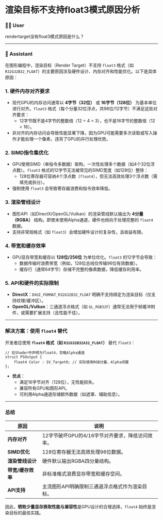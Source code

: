 # 渲染目标不支持float3模式原因分析

### 🧑‍💻 User

rendertarget没有float3模式原因是什么？

---

### 🤖 Assistant

在图形编程中，渲染目标（Render Target）不支持 `float3` 格式（如 `R32G32B32_FLOAT`）的主要原因涉及硬件设计、内存对齐和性能优化。以下是具体原因：

### 1. **硬件内存对齐要求**
   - 现代GPU的内存访问通常以 **4字节（32位）** 或 **16字节（128位）** 为基本单位进行对齐。`float3` 格式（每个分量32位浮点，共96位/12字节）不满足这些对齐要求：
     - 12字节既不是4字节的整数倍（12 ÷ 4 = 3），也不是16字节的整数倍（12 < 16）。
   - 非对齐的内存访问会导致性能显著下降，因为GPU可能需要多次读取或写入操作才能处理一个像素，违背了GPU的并行处理优势。

### 2. **SIMD指令集优化**
   - GPU使用SIMD（单指令多数据）架构，一次性处理多个数据（如4个32位浮点数）。`float3` 格式的12字节无法被常见的SIMD宽度（如128位）整除：
     - 128位寄存器可容纳4个浮点数（`float4`），但无法高效处理3个浮点数（需填充或拆分）。
   - 强制使用 `float3` 会导致寄存器浪费和指令效率降低。

### 3. **渲染管线设计**
   - 图形API（如DirectX/OpenGL/Vulkan）的渲染管线默认输出为 **4分量（RGBA）** 结构。即使未使用Alpha通道，硬件也倾向于处理完整的 `float4` 数据。
   - 支持非常规格式（如 `float3`）会增加硬件设计的复杂性，且收益有限。

### 4. **带宽和缓存效率**
   - GPU显存带宽和缓存以 **128位/256位** 为单位优化。`float3` 的12字节会导致：
     - 数据传输时浪费带宽（例如，128位总线仅传输96位有效数据）。
     - 缓存行（通常64字节）存储不完整的像素数据，降低缓存利用率。

### 5. **API和硬件的实际限制**
   - **DirectX**：`DXGI_FORMAT_R32G32B32_FLOAT` 明确不支持绑定为渲染目标（仅支持纹理/缓冲区）。
   - **OpenGL/Vulkan**：三通道浮点格式（如 `GL_RGB32F`）通常无法用于帧缓冲附件，或需要扩展支持（且性能不佳）。

---

### 解决方案：使用 `float4` 替代
开发者应使用 **`float4` 格式（如 `R32G32B32A32_FLOAT`）** 替代 `float3`：
```hlsl
// 在Shader中声明为float4，忽略Alpha通道
struct PSOutput {
    float4 Color : SV_Target0; // 实际使用RGB分量，Alpha闲置
};
```
- **优点**：
  - 满足16字节对齐（128位），无性能损失。
  - 兼容所有GPU和图形API。
  - 可利用Alpha通道存储额外数据（如遮罩、辅助信息）。

---

### 总结
| 原因                | 说明                                                                 |
|---------------------|----------------------------------------------------------------------|
| **内存对齐**        | 12字节破坏GPU的4/16字节对齐要求，降低访问效率。                      |
| **SIMD优化**        | 128位寄存器无法高效处理96位数据。                                   |
| **渲染管线设计**    | 硬件默认输出RGBA四分量结构。                                        |
| **带宽/缓存效率**   | 非标准格式浪费显存带宽和缓存空间。                                  |
| **API支持**         | 主流图形API明确限制三通道浮点格式作为渲染目标。                      |

因此，**牺牲少量显存换取性能与兼容性**是GPU设计的合理选择，`float4` 始终是渲染目标的最佳实践。